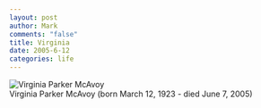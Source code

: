 ```yaml
--- 
layout: post
author: Mark
comments: "false"
title: Virginia
date: 2005-6-12
categories: life
---
```

<img src="http://zanshin.net/images/vpm.jpg" alt="Virginia Parker McAvoy">
<br />
Virginia Parker McAvoy
(born March 12, 1923 - died June 7, 2005)

